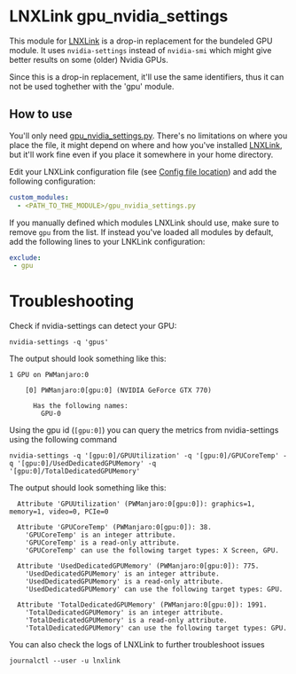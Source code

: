 # LNXLink gpu_nvidia_settings

This module for [LNXLink](https://github.com/bkbilly/lnxlink) is a drop-in replacement for the bundeled GPU module.
It uses `nvidia-settings` instead of `nvidia-smi` which might give better results on some (older) Nvidia GPUs.

Since this is a drop-in replacement, it'll use the same identifiers, thus it can not be used toghether with the 'gpu' module.

## How to use
You'll only need [gpu_nvidia_settings.py](gpu_nvidia_settings.py). There's no limitations on where you place the file,
it might depend on where and how you've installed [LNXLink](https://github.com/bkbilly/lnxlink), but it'll work fine
even if you place it somewhere in your home directory.

Edit your LNXLink configuration file (see [Config file location](https://bkbilly.gitbook.io/lnxlink/setup)) and add the following configuration:

```yaml
custom_modules:
  - <PATH_TO_THE_MODULE>/gpu_nvidia_settings.py

```

If you manually defined which modules LNXLink should use, make sure to remove `gpu` from the list. If instead you've loaded all modules by default,
add the following lines to your LNKLink configuration:

```yaml
exclude:
 - gpu
```

# Troubleshooting
Check if nvidia-settings can detect your GPU:

```shell
nvidia-settings -q 'gpus'
```

The output should look something like this:

```
1 GPU on PWManjaro:0

    [0] PWManjaro:0[gpu:0] (NVIDIA GeForce GTX 770)

      Has the following names:
        GPU-0
```

Using the gpu id (`[gpu:0]`) you can query the metrics from nvidia-settings using the following command

```shell
nvidia-settings -q '[gpu:0]/GPUUtilization' -q '[gpu:0]/GPUCoreTemp' -q '[gpu:0]/UsedDedicatedGPUMemory' -q '[gpu:0]/TotalDedicatedGPUMemory'
```

The output should look something like this:

```
  Attribute 'GPUUtilization' (PWManjaro:0[gpu:0]): graphics=1, memory=1, video=0, PCIe=0

  Attribute 'GPUCoreTemp' (PWManjaro:0[gpu:0]): 38.
    'GPUCoreTemp' is an integer attribute.
    'GPUCoreTemp' is a read-only attribute.
    'GPUCoreTemp' can use the following target types: X Screen, GPU.

  Attribute 'UsedDedicatedGPUMemory' (PWManjaro:0[gpu:0]): 775.
    'UsedDedicatedGPUMemory' is an integer attribute.
    'UsedDedicatedGPUMemory' is a read-only attribute.
    'UsedDedicatedGPUMemory' can use the following target types: GPU.

  Attribute 'TotalDedicatedGPUMemory' (PWManjaro:0[gpu:0]): 1991.
    'TotalDedicatedGPUMemory' is an integer attribute.
    'TotalDedicatedGPUMemory' is a read-only attribute.
    'TotalDedicatedGPUMemory' can use the following target types: GPU.

```

You can also check the logs of LNXLink to further troubleshoot issues
```shell
journalctl --user -u lnxlink 
```
